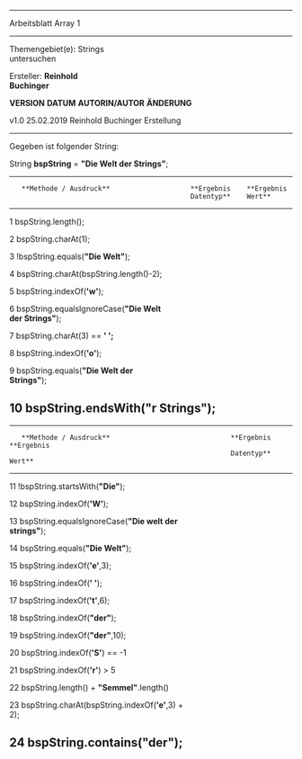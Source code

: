   --------------------------------------------------------------------------------------------------------
  Arbeitsblatt Array 1                                                                          
  ------------------ ------------ ------------- ---------------------- -------------- --------------------
  Themengebiet(e):                Strings                                             
                                  untersuchen                                         

  Ersteller:                      **Reinhold                                          
                                  Buchinger**                                         

                                                                                      

  **VERSION**        **DATUM**                  **AUTORIN/AUTOR**      **ÄNDERUNG**   

  v1.0               25.02.2019                 Reinhold Buchinger     Erstellung     

                                                                                      
  --------------------------------------------------------------------------------------------------------

Gegeben ist folgender String:

String **bspString** = **\"Die Welt der Strings\"**;

  -------------------------------------------------------------------------
       **Methode / Ausdruck**                    **Ergebnis    **Ergebnis
                                                 Datentyp**    Wert**
  ---- ----------------------------------------- ------------- ------------
  1    bspString.length();                                     

  2    bspString.charAt(1);                                    

  3    !bspString.equals(**\"Die Welt\"**);                    

  4    bspString.charAt(bspString.length()-2);                 

  5    bspString.indexOf(**\'w\'**);                           

  6    bspString.equalsIgnoreCase(**\"Die Welt                 
       der Strings\"**);                                       

  7    bspString.charAt(3) == **\' \';**                       

  8    bspString.indexOf(**\'o\'**);                           

  9    bspString.equals(**\"Die Welt der                       
       Strings\"**);                                           

  10   bspString.endsWith(**\"r Strings\"**);                  
  -------------------------------------------------------------------------

  ----------------------------------------------------------------------------------
       **Methode / Ausdruck**                              **Ergebnis   **Ergebnis
                                                           Datentyp**   Wert**
  ---- --------------------------------------------------- ------------ ------------
  11   !bspString.startsWith(**\"Die\"**);                              

  12   bspString.indexOf(**\'W\'**);                                    

  13   bspString.equalsIgnoreCase(**\"Die welt der                      
       strings\"**);                                                    

  14   bspString.equals(**\"Die Welt\"**);                              

  15   bspString.indexOf(**\'e\'**,3);                                  

  16   bspString.indexOf(**\' \'**);                                    

  17   bspString.indexOf(**\'t\'**,6);                                  

  18   bspString.indexOf(**\"der\"**);                                  

  19   bspString.indexOf(**\"der\"**,10);                               

  20   bspString.indexOf(**\'S\'**) == -1                               

  21   bspString.indexOf(**\'r\'**) \> 5                                

  22   bspString.length() + **\"Semmel\"**.length()                     

  23   bspString.charAt(bspString.indexOf(**\'e\'**,3) +                
       2);                                                              

  24   bspString.contains(**\"der\"**);                                 
  ----------------------------------------------------------------------------------
